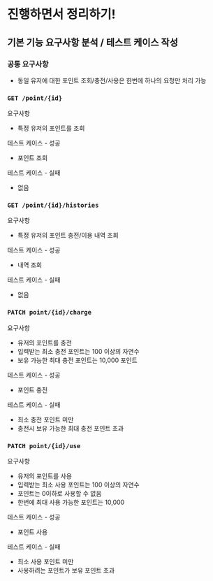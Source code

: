 # 진행하면서 정리하기!

## 기본 기능 요구사항 분석 / 테스트 케이스 작성

### 공통 요구사항

- 동일 유저에 대한 포인트 조회/충전/사용은 한번에 하나의 요청만 처리 가능

### `GET /point/{id}`

요구사항
- 특정 유저의 포인트를 조회

테스트 케이스 - 성공

- 포인트 조회

테스트 케이스 - 실패

- 없음

### `GET /point/{id}/histories`

요구사항
- 특정 유저의 포인트 충전/이용 내역 조회

테스트 케이스 - 성공

- 내역 조회

테스트 케이스 - 실패

- 없음

### `PATCH point/{id}/charge`

요구사항
- 유저의 포인트를 충전
- 입력받는 최소 충전 포인트는 100 이상의 자연수
- 보유 가능한 최대 충전 포인트는 10,000 포인트

테스트 케이스 - 성공
- 포인트 충전

테스트 케이스 - 실패
- 최소 충전 포인트 미만
- 충전시 보유 가능한 최대 충전 포인트 초과

### `PATCH point/{id}/use`

요구사항
- 유저의 포인트를 사용
- 입력받는 최소 사용 포인트는 100 이상의 자연수
- 포인트는 0이하로 사용할 수 없음
- 한번에 최대 사용 가능한 포인트는 10,000

테스트 케이스 - 성공

- 포인트 사용

테스트 케이스 - 실패

- 최소 사용 포인트 미만
- 사용하려는 포인트가 보유 포인트 초과